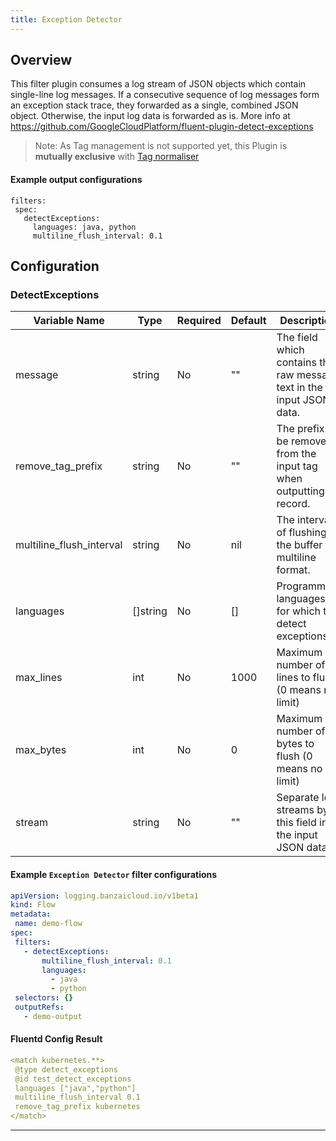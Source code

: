 ```yaml
---
title: Exception Detector
---
```

## Overview
This filter plugin consumes a log stream of JSON objects which contain single-line log messages. If a consecutive sequence of log messages form an exception stack trace, they forwarded as a single, combined JSON object. Otherwise, the input log data is forwarded as is.
More info at https://github.com/GoogleCloudPlatform/fluent-plugin-detect-exceptions

 > Note: As Tag management is not supported yet, this Plugin is **mutually exclusive** with [Tag normaliser](./tagnormaliser.md)

 #### Example output configurations
 ```
filters:
  spec:
    detectExceptions:
      languages: java, python
      multiline_flush_interval: 0.1
 ```

## Configuration
### DetectExceptions
| Variable Name | Type | Required | Default | Description |
|---|---|---|---|---|
| message | string | No |  "" | The field which contains the raw message text in the input JSON data. <br> |
| remove_tag_prefix | string | No |  "" | The prefix to be removed from the input tag when outputting a record. <br> |
| multiline_flush_interval | string | No |  nil | The interval of flushing the buffer for multiline format. <br> |
| languages | []string | No |  [] | Programming languages for which to detect exceptions. <br> |
| max_lines | int | No |  1000 | Maximum number of lines to flush (0 means no limit) <br> |
| max_bytes | int | No |  0 | Maximum number of bytes to flush (0 means no limit) <br> |
| stream | string | No |  "" | Separate log streams by this field in the input JSON data. <br> |
 #### Example `Exception Detector` filter configurations
 ```yaml
apiVersion: logging.banzaicloud.io/v1beta1
kind: Flow
metadata:
  name: demo-flow
spec:
  filters:
    - detectExceptions:
        multiline_flush_interval: 0.1
        languages:
          - java
          - python
  selectors: {}
  outputRefs:
    - demo-output
 ```

 #### Fluentd Config Result
 ```yaml
<match kubernetes.**>
  @type detect_exceptions
  @id test_detect_exceptions
  languages ["java","python"]
  multiline_flush_interval 0.1
  remove_tag_prefix kubernetes
</match>
 ```

---
